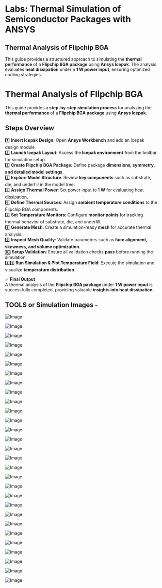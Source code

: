 # Labs: Thermal Simulation of Semiconductor Packages with ANSYS
## Thermal Analysis of Flipchip BGA  
This guide provides a structured approach to simulating the **thermal performance** of a **Flipchip BGA package** using **Ansys Icepak**. The analysis evaluates **heat dissipation** under a **1 W power input**, ensuring optimized cooling strategies.  
# Thermal Analysis of Flipchip BGA  
This guide provides a **step-by-step simulation process** for analyzing the **thermal performance** of a **Flipchip BGA package** using **Ansys Icepak**.  

## Steps Overview  
1️⃣ **Insert Icepak Design**: Open **Ansys Workbench** and add an Icepak design module.  
2️⃣ **Launch Icepak Layout**: Access the **Icepak environment** from the toolbar for simulation setup.  
3️⃣ **Create Flipchip BGA Package**: Define package **dimensions, symmetry, and detailed model settings**.  
4️⃣ **Explore Model Structure**: Review **key components** such as substrate, die, and underfill in the model tree.  
5️⃣ **Assign Thermal Power**: Set power input to **1 W** for evaluating heat dissipation.  
6️⃣ **Define Thermal Sources**: Assign **ambient temperature conditions** to the Flipchip BGA components.  
7️⃣ **Set Temperature Monitors**: Configure **monitor points** for tracking thermal behavior of substrate, die, and underfill.  
8️⃣ **Generate Mesh**: Create a simulation-ready **mesh** for accurate thermal analysis.  
9️⃣ **Inspect Mesh Quality**: Validate parameters such as **face alignment, skewness, and volume optimization**.  
🔟 **Setup Validation**: Ensure all validation checks **pass** before running the simulation.  
1️⃣1️⃣ **Run Simulation & Plot Temperature Field**: Execute the simulation and visualize **temperature distribution**.  

✅ **Final Output**  
A thermal analysis of the **Flipchip BGA package** under **1 W power input** is successfully completed, providing valuable **insights into heat dissipation**.  


## TOOLS or Simulation Images -
![Image](https://github.com/user-attachments/assets/ce16c1b2-fbd6-4ab2-8204-6d0c1abed7cf)

![Image](https://github.com/user-attachments/assets/d72edc53-5d53-44ce-8904-b3ff431c81fc)

![Image](https://github.com/user-attachments/assets/c77326e8-d7b4-46fa-846f-5fbe371432db)

![Image](https://github.com/user-attachments/assets/e2bf9c11-ba6b-4525-bfbe-695118d6e36d)

![Image](https://github.com/user-attachments/assets/837fc7b2-eef9-4ab3-8b2c-423a6c08432f)

![Image](https://github.com/user-attachments/assets/f6345b66-1350-4e95-ab31-4ab6e2c63c12)

![Image](https://github.com/user-attachments/assets/946a7bd8-bb3e-4204-99cd-7e44aff9e38f)

![Image](https://github.com/user-attachments/assets/b743772f-3947-4e58-841b-38e4430ffce7)

![Image](https://github.com/user-attachments/assets/4d56203e-4a47-4d6d-abd7-7f033b0ede01)

![Image](https://github.com/user-attachments/assets/4d897917-f080-4631-935c-a0120a437b9b)

![Image](https://github.com/user-attachments/assets/a90a640e-cc6f-44e0-a034-1b05064a8b0a)

![Image](https://github.com/user-attachments/assets/cbab9eb2-e693-46d0-b6b0-f21a7cac34f0)

![Image](https://github.com/user-attachments/assets/4c0d9fe4-0a22-42fc-a875-b26e8bf09b04)

![Image](https://github.com/user-attachments/assets/38948065-73ee-4b78-a63f-17d450794af1)

![Image](https://github.com/user-attachments/assets/5e977d87-dddd-426d-8af7-7a4cadce01ec)

![Image](https://github.com/user-attachments/assets/a460f43f-46b7-49e7-af2b-ed942fd5654a)

![Image](https://github.com/user-attachments/assets/3fe4ed62-3ea0-48c9-9060-58eb76f67714)

![Image](https://github.com/user-attachments/assets/007d0d70-c3eb-4677-a03f-2af9f06e01a1)

![Image](https://github.com/user-attachments/assets/f087303f-6605-4359-bd48-0edcd59acc87)

![Image](https://github.com/user-attachments/assets/a179b5eb-4efb-4eda-89e6-ebbb17d27c99)

![Image](https://github.com/user-attachments/assets/f46372fa-93e9-4932-9284-6f53039aee1c)

![Image](https://github.com/user-attachments/assets/014fc869-560c-4626-b77c-025f85d28da3)


![Image](https://github.com/user-attachments/assets/8759f0b7-7eca-466b-81ec-0c2aed39de19)

![Image](https://github.com/user-attachments/assets/a1640f73-6b36-4949-a983-3509764cdff2)

![Image](https://github.com/user-attachments/assets/625f27be-abf3-430a-b547-0dea5a44ec8c)

![Image](https://github.com/user-attachments/assets/5ec6f666-0e69-4698-bcf0-1cfaee8f0cf8)

![Image](https://github.com/user-attachments/assets/6be9e612-1d31-4495-aa69-47257124f98c)

![Image](https://github.com/user-attachments/assets/98623c39-d97d-4d81-866d-7d55a06d3fdd)

![Image](https://github.com/user-attachments/assets/534f9a55-a9a2-49f0-9f46-7d1225ed6cf4)
